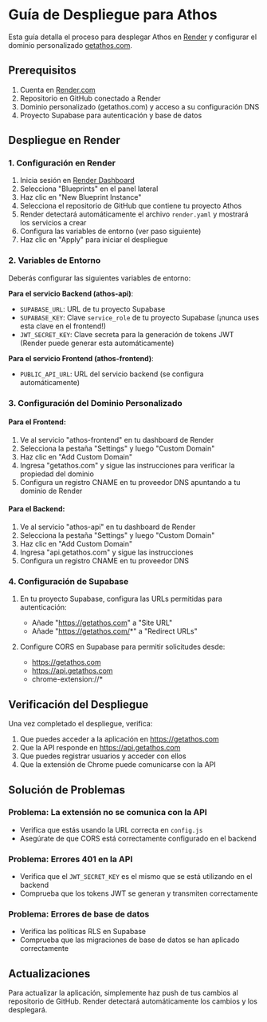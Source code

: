 # Guía de Despliegue para Athos

Esta guía detalla el proceso para desplegar Athos en [Render](https://render.com) y configurar el dominio personalizado [getathos.com](https://getathos.com).

## Prerequisitos

1. Cuenta en [Render.com](https://render.com)
2. Repositorio en GitHub conectado a Render
3. Dominio personalizado (getathos.com) y acceso a su configuración DNS
4. Proyecto Supabase para autenticación y base de datos

## Despliegue en Render

### 1. Configuración en Render

1. Inicia sesión en [Render Dashboard](https://dashboard.render.com)
2. Selecciona "Blueprints" en el panel lateral
3. Haz clic en "New Blueprint Instance"
4. Selecciona el repositorio de GitHub que contiene tu proyecto Athos
5. Render detectará automáticamente el archivo `render.yaml` y mostrará los servicios a crear
6. Configura las variables de entorno (ver paso siguiente)
7. Haz clic en "Apply" para iniciar el despliegue

### 2. Variables de Entorno

Deberás configurar las siguientes variables de entorno:

**Para el servicio Backend (athos-api)**:
- `SUPABASE_URL`: URL de tu proyecto Supabase
- `SUPABASE_KEY`: Clave `service_role` de tu proyecto Supabase (¡nunca uses esta clave en el frontend!)
- `JWT_SECRET_KEY`: Clave secreta para la generación de tokens JWT (Render puede generar esta automáticamente)

**Para el servicio Frontend (athos-frontend)**:
- `PUBLIC_API_URL`: URL del servicio backend (se configura automáticamente)

### 3. Configuración del Dominio Personalizado

#### Para el Frontend:

1. Ve al servicio "athos-frontend" en tu dashboard de Render
2. Selecciona la pestaña "Settings" y luego "Custom Domain"
3. Haz clic en "Add Custom Domain"
4. Ingresa "getathos.com" y sigue las instrucciones para verificar la propiedad del dominio
5. Configura un registro CNAME en tu proveedor DNS apuntando a tu dominio de Render

#### Para el Backend:

1. Ve al servicio "athos-api" en tu dashboard de Render
2. Selecciona la pestaña "Settings" y luego "Custom Domain"
3. Haz clic en "Add Custom Domain"
4. Ingresa "api.getathos.com" y sigue las instrucciones
5. Configura un registro CNAME en tu proveedor DNS

### 4. Configuración de Supabase

1. En tu proyecto Supabase, configura las URLs permitidas para autenticación:
   - Añade "https://getathos.com" a "Site URL"
   - Añade "https://getathos.com/*" a "Redirect URLs"
   
2. Configure CORS en Supabase para permitir solicitudes desde:
   - https://getathos.com
   - https://api.getathos.com 
   - chrome-extension://*

## Verificación del Despliegue

Una vez completado el despliegue, verifica:

1. Que puedes acceder a la aplicación en https://getathos.com
2. Que la API responde en https://api.getathos.com
3. Que puedes registrar usuarios y acceder con ellos
4. Que la extensión de Chrome puede comunicarse con la API

## Solución de Problemas

### Problema: La extensión no se comunica con la API
- Verifica que estás usando la URL correcta en `config.js`
- Asegúrate de que CORS está correctamente configurado en el backend

### Problema: Errores 401 en la API
- Verifica que el `JWT_SECRET_KEY` es el mismo que se está utilizando en el backend
- Comprueba que los tokens JWT se generan y transmiten correctamente

### Problema: Errores de base de datos
- Verifica las políticas RLS en Supabase
- Comprueba que las migraciones de base de datos se han aplicado correctamente

## Actualizaciones

Para actualizar la aplicación, simplemente haz push de tus cambios al repositorio de GitHub. Render detectará automáticamente los cambios y los desplegará. 